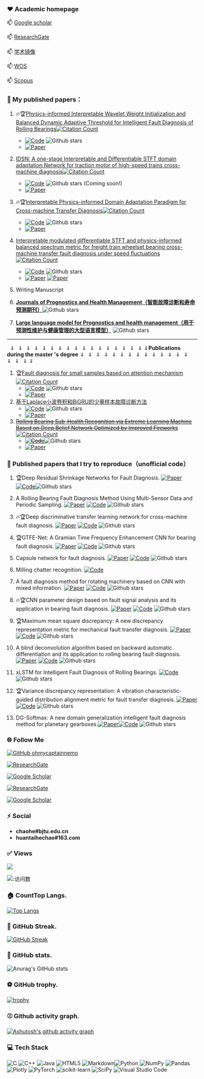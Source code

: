 <!--
**liguge/liguge** is a ✨ _special_ ✨ repository because its `README.md` (this file) appears on your GitHub profile.


<h1 align="center"><img src="https://media.giphy.com/media/1nctTrbXXmMHUVAaOo/giphy.gif" width="100%"></h1>

<h1 align="center">Hi <img src="https://media.giphy.com/media/RzqkoOmhuh86XsECvl/giphy.gif" width="50">, I'm chao He!</h1>

Here are some ideas to get you started:

- 🔭 I’m currently working on ...
- 🌱 I’m currently learning ...
- 👯 I’m looking to collaborate on ...
- 🤔 I’m looking for help with ...
- 💬 Ask me about ...
- 📫 How to reach me: ...
- 😄 Pronouns: ...
- ⚡ Fun fact: ...
-->

### ❤️ Academic homepage

  📫         [Google scholar](https://scholar.google.com/citations?user=1DtpMlAAAAAJ&hl=en)

  📫         [ResearchGate](https://www.researchgate.net/profile/Chao-He-64)

  📫         [学术镜像](https://sc.panda985.com/citations?user=1DtpMlAAAAAJ&hl=zh-CN&oi=sra)

  📫         [WOS](https://www.webofscience.com/wos/author/record/HCJ-0483-2022)

  📫         [Scopus](https://www.scopus.com/authid/detail.uri?authorId=57222401905)


### 🌱 My published papers：
1. :fire::trophy:[Physics-informed Interpretable Wavelet Weight Initialization and Balanced Dynamic Adaptive Threshold for Intelligent Fault Diagnosis of Rolling Bearings](https://doi.org/10.1016/j.jmsy.2023.08.014)[![Citation Count](https://img.shields.io/badge/citations-95-blue)](https://example.com/link_to_your_paper)

   - [![Code](https://img.shields.io/badge/Code-Website-blue.svg?logo=arXiv&logoColor=red)](https://github.com/liguge/EWSNet)  ![Github stars](https://img.shields.io/github/stars/liguge/EWSNet.svg)  
   - [![Paper](https://img.shields.io/badge/Paper-DOI-red.svg?logo=arXiv&logoColor=red)](https://doi.org/10.1016/j.jmsy.2023.08.014)

2. [IDSN: A one-stage Interpretable and Differentiable STFT domain adaptation Network for traction motor of high-speed trains cross-machine diagnosis](https://doi.org/10.1016/j.ymssp.2023.110846)[![Citation Count](https://img.shields.io/badge/citations-41-blue)](https://example.com/link_to_your_paper)
   - [![Code](https://img.shields.io/badge/Code-Website-blue.svg?logo=arXiv&logoColor=red)](https://github.com/liguge/IDSN_public)  ![Github stars](https://img.shields.io/github/stars/liguge/IDSN_public.svg)  (Coming soon!)
   - [![Paper](https://img.shields.io/badge/Paper-DOI-red.svg?logo=arXiv&logoColor=red)](https://doi.org/10.1016/j.ymssp.2023.110846)
   
3. :fire::trophy:[Interpretable Physics-informed Domain Adaptation Paradigm for Cross-machine Transfer Diagnosis](https://doi.org/10.1016/j.knosys.2024.111499)[![Citation Count](https://img.shields.io/badge/citations-51-blue)](https://example.com/link_to_your_paper)

   - [![Code](https://img.shields.io/badge/Code-Website-blue.svg?logo=arXiv&logoColor=red)](https://github.com/liguge/WIDAN)  ![Github stars](https://img.shields.io/github/stars/liguge/WIDAN.svg)  
   - [![Paper](https://img.shields.io/badge/Paper-DOI-red.svg?logo=arXiv&logoColor=red)](https://doi.org/10.1016/j.knosys.2024.111499)

4. [Interpretable modulated differentiable STFT and physics-informed balanced spectrum metric for freight train wheelset bearing cross-machine transfer fault diagnosis under speed fluctuations](https://doi.org/10.1016/j.aei.2024.102568)[![Citation Count](https://img.shields.io/badge/citations-52-blue)](https://example.com/link_to_your_paper)
   - [![Code](https://img.shields.io/badge/Code-Website-blue.svg?logo=arXiv&logoColor=red)](https://github.com/liguge/PyDSN)  ![Github stars](https://img.shields.io/github/stars/liguge/PyDSN.svg)  
   - [![Paper](https://img.shields.io/badge/Paper_1-DOI-red.svg?logo=arXiv&logoColor=red)](https://doi.org/10.1016/j.aei.2024.102568)  [![Paper](https://img.shields.io/badge/Paper_2-ARXIV-red.svg?logo=arXiv&logoColor=red)](https://doi.org/10.48550/arXiv.2406.11917)
   
5. Writing Manuscript

6. **[Journals of Prognostics and Health Management（智能故障诊断和寿命预测期刊）](https://github.com/liguge/Journals-for-Prognostics-and-Health-Management)**![Github stars](https://img.shields.io/github/stars/liguge/Journals-for-Prognostics-and-Health-Management.svg)

7.  **[Large language model for Prognostics and health management（用于预测性维护与健康管理的大型语言模型）](https://github.com/liguge/Large-language-model-for-Prognostics-and-health-management)** ![Github stars](https://img.shields.io/github/stars/liguge/Large-language-model-for-Prognostics-and-health-management.svg)

   

------

   


​                                       $\Downarrow\Downarrow\Downarrow\Downarrow\Downarrow\Downarrow\Downarrow\Downarrow\Downarrow\Downarrow\Downarrow\Downarrow\Downarrow\Downarrow\Downarrow\Downarrow\Downarrow\Downarrow$**Publications during the master 's degree**$\Downarrow\Downarrow\Downarrow\Downarrow\Downarrow\Downarrow\Downarrow\Downarrow\Downarrow\Downarrow\Downarrow\Downarrow\Downarrow\Downarrow\Downarrow\Downarrow\Downarrow\Downarrow$

1. :trophy:[Fault diagnosis for small samples based on attention mechanism](https://doi.org/10.1016/j.measurement.2021.110242) [![Citation Count](https://img.shields.io/badge/citations-195-blue)](https://example.com/link_to_your_paper)   
    - [![Code](https://img.shields.io/badge/Code-Website-blue.svg?logo=arXiv&logoColor=red)](https://github.com/liguge/Fault-diagnosis-for-small-samples-based-on-attention-mechanism)  ![Github stars](https://img.shields.io/github/stars/liguge/Fault-diagnosis-for-small-samples-based-on-attention-mechanism.svg)  
   - [![Paper](https://img.shields.io/badge/Paper-DOI-red.svg?logo=arXiv&logoColor=red)](https://doi.org/10.1016/j.measurement.2021.110242)
3. [基于Laplace小波卷积和BiGRU的少量样本故障诊断方法](https://kns.cnki.net/kcms2/article/abstract?v=YoFA4grnCX4IptBzWglGXApO5AGPdZ156g6v-p2jrPHNmVObS4A1qgfoVQ5DLQmA0tZPfcGejDUBj3Pn0PsDC_CaIm9TKNDyXl3emEIY_kWSGFi3qKnIFL9hMXTytEQaZrlUvmHXxiA=&uniplatform=NZKPT&flag=copy)
    - [![Code](https://img.shields.io/badge/Code-Website-blue.svg?logo=arXiv&logoColor=red)](https://github.com/liguge/DLWCB)  ![Github stars](https://img.shields.io/github/stars/liguge/DLWCB.svg)
   - [![Paper](https://img.shields.io/badge/Paper-DOI-red.svg?logo=arXiv&logoColor=red)](https://kns.cnki.net/kcms2/article/abstract?v=YoFA4grnCX4IptBzWglGXApO5AGPdZ156g6v-p2jrPHNmVObS4A1qgfoVQ5DLQmA0tZPfcGejDUBj3Pn0PsDC_CaIm9TKNDyXl3emEIY_kWSGFi3qKnIFL9hMXTytEQaZrlUvmHXxiA=&uniplatform=NZKPT&flag=copy)
8. ~~[Rolling Bearing Sub-Health Recognition via Extreme Learning Machine Based on Deep Belief Network Optimized by Improved Fireworks](https://doi.org/10.1109/ACCESS.2021.3064962)~~ [![Citation Count](https://img.shields.io/badge/citations-25-blue)](https://example.com/link_to_your_paper)     
    -  ~~[![Code](https://img.shields.io/badge/Code-Website-blue.svg?logo=arXiv&logoColor=red)](https://github.com/liguge/FWA-DBN-ELM-for-intelligent-fault-diagnosis)~~![Github stars](https://img.shields.io/github/stars/liguge/FWA-DBN-ELM-for-intelligent-fault-diagnosis.svg)
    -  [![Paper](https://img.shields.io/badge/Paper-DOI-red.svg?logo=arXiv&logoColor=red)](https://doi.org/10.1109/ACCESS.2021.3064962)




### 💬 Published papers that I try to reproduce（unofficial code）

1. :trophy:Deep Residual Shrinkage Networks for Fault Diagnosis. [![Paper](https://img.shields.io/badge/Paper-DOI-red.svg?logo=arXiv&logoColor=red)](https://doi.org/10.1109/TII.2019.2943898) [![Code](https://img.shields.io/badge/Code-Website-blue.svg?logo=arXiv&logoColor=red)](https://github.com/liguge/Deep-Residual-Shrinkage-Networks-for-intelligent-fault-diagnosis-DRSN-)![Github stars](https://img.shields.io/github/stars/liguge/Deep-Residual-Shrinkage-Networks-for-intelligent-fault-diagnosis-DRSN-.svg)

2. A Rolling Bearing Fault Diagnosis Method Using Multi-Sensor Data and Periodic Sampling. [![Paper](https://img.shields.io/badge/Paper-DOI-red.svg?logo=arXiv&logoColor=red)](https://doi.org/10.1109/ICME52920.2022.9859658) [![Code](https://img.shields.io/badge/Code-Website-blue.svg?logo=arXiv&logoColor=red)](https://github.com/liguge/MDPS_pytorch) ![Github stars](https://img.shields.io/github/stars/liguge/MDPS_pytorch.svg)

3. :fire::trophy:Deep discriminative transfer learning network for cross-machine fault diagnosis. [![Paper](https://img.shields.io/badge/Paper-DOI-red.svg?logo=arXiv&logoColor=red)](https://doi.org/10.1016/j.ymssp.2022.109884) [![Code](https://img.shields.io/badge/Code-Website-blue.svg?logo=arXiv&logoColor=red)](https://github.com/liguge/DDTLN) ![Github stars](https://img.shields.io/github/stars/liguge/DDTLN.svg)

4. :trophy:GTFE-Net: A Gramian Time Frequency Enhancement CNN for bearing fault diagnosis. [![Paper](https://img.shields.io/badge/Paper-DOI-red.svg?logo=arXiv&logoColor=red)](https://doi.org/10.1016/j.engappai.2022.105794) [![Code](https://img.shields.io/badge/Code-Website-blue.svg?logo=arXiv&logoColor=red)](https://github.com/liguge/GTFENet_pytorch) ![Github stars](https://img.shields.io/github/stars/liguge/GTFENet_pytorch.svg)

5. Capsule network for fault diagnosis. [![Paper](https://img.shields.io/badge/Paper-DOI-red.svg?logo=arXiv&logoColor=red)](https://doi.org/10.1109/JSEN.2022.3169341) [![Code](https://img.shields.io/badge/Code-Website-blue.svg?logo=arXiv&logoColor=red)](https://github.com/liguge/Capsule-network-for-fault-diagnosis) ![Github stars](https://img.shields.io/github/stars/liguge/Capsule-network-for-fault-diagnosis.svg)

6. Milling chatter recognition.  [![Code](https://img.shields.io/badge/Code-Website-blue.svg?logo=arXiv&logoColor=red)](https://github.com/liguge/chanzhen)

7. A fault diagnosis method for rotating machinery based on CNN with mixed information. [![Paper](https://img.shields.io/badge/Paper-DOI-red.svg?logo=arXiv&logoColor=red)](https://doi.org/10.1109/TII.2022.3224979) [![Code](https://img.shields.io/badge/Code-Website-blue.svg?logo=arXiv&logoColor=red)](https://github.com/liguge/MIXCNN_pytorch) ![Github stars](https://img.shields.io/github/stars/liguge/MIXCNN_pytorch.svg)

8. :fire::trophy:CNN parameter design based on fault signal analysis and its application in bearing fault diagnosis. [![Paper](https://img.shields.io/badge/Paper-DOI-red.svg?logo=arXiv&logoColor=red)](https://doi.org/10.1016/j.aei.2023.101877) [![Code](https://img.shields.io/badge/Code-Website-blue.svg?logo=arXiv&logoColor=red)](https://github.com/liguge/PGCNN) ![Github stars](https://img.shields.io/github/stars/liguge/PGCNN.svg)

9. :trophy:Maximum mean square discrepancy: A new discrepancy representation metric for mechanical fault transfer diagnosis. [![Paper](https://img.shields.io/badge/Paper-DOI-red.svg?logo=arXiv&logoColor=red)](https://doi.org/10.1016/j.knosys.2023.110748) [![Code](https://img.shields.io/badge/Code-Website-blue.svg?logo=arXiv&logoColor=red)](https://github.com/liguge/MMSD) ![Github stars](https://img.shields.io/github/stars/liguge/MMSD.svg)

10. A blind deconvolution algorithm based on backward automatic differentiation and its application to rolling bearing fault diagnosis. [![Paper](https://img.shields.io/badge/Paper-DOI-red.svg?logo=arXiv&logoColor=red)](https://doi.org/10.1088/1361-6501/ac3fc7) [![Code](https://img.shields.io/badge/Code-Website-blue.svg?logo=arXiv&logoColor=red)](https://github.com/liguge/MAND) ![Github stars](https://img.shields.io/github/stars/liguge/MAND.svg)

11. xLSTM for Intelligent Fault Diagnosis of Rolling Bearings. [![Code](https://img.shields.io/badge/Code-Website-blue.svg?logo=arXiv&logoColor=red)](https://github.com/liguge/xLSTM-for-intelligent-fault-diagnosis-of-rolling-bearings) ![Github stars](https://img.shields.io/github/stars/liguge/xLSTM-for-intelligent-fault-diagnosis-of-rolling-bearings.svg)

12. :trophy:Variance discrepancy representation: A vibration characteristic-guided distribution alignment metric for fault transfer diagnosis. [![Paper](https://img.shields.io/badge/Paper-DOI-red.svg?logo=arXiv&logoColor=red)](https://doi.org/10.1016/j.ymssp.2024.111544) [![Code](https://img.shields.io/badge/Code-Website-blue.svg?logo=arXiv&logoColor=red)](https://github.com/liguge/Variance-discrepancy-representation) ![Github stars](https://img.shields.io/github/stars/liguge/Variance-discrepancy-representation-pytorch.svg)

13. DG-Softmax: A new domain generalization intelligent fault diagnosis method for planetary gearboxes.[![Paper](https://img.shields.io/badge/Paper-DOI-red.svg?logo=arXiv&logoColor=red)](https://doi.org/10.1016/j.ress.2025.111057)[![Code](https://img.shields.io/badge/Code-Website-blue.svg?logo=arXiv&logoColor=red)](https://github.com/liguge/DG-Softmax) ![Github stars](https://img.shields.io/github/stars/liguge/DG-Softmax.svg)




### 🌐 Follow Me

[![GitHub ohmycaptainnemo](https://img.shields.io/github/followers/liguge?label=follow&style=social)](https://github.com/liguge)

[![ResearchGate](https://img.shields.io/badge/ResearchGate-Follow-blue)](https://www.researchgate.net/profile/Chao-He-64)

[![Google Scholar](https://img.shields.io/badge/Google_Scholar-Follow-green)](https://scholar.google.com/citations?user=1DtpMlAAAAAJ&hl=en)

[![ResearchGate](https://img.shields.io/badge/Zhihu-Follow-pink)](https://www.zhihu.com/people/huantaihechao)

[![Google Scholar](https://img.shields.io/badge/Github-Follow-red)](https://github.com/liguge)

### ⚡ Social

 - **chaohe#bjtu.edu.cn**
 - **huantaihechao#163.com**

### ✅ Views
![](http://profile-counter.glitch.me/liguge/count.svg)

![:访问数](https://moe-counter.glitch.me/get/@liguge?theme=gelbooru)

### 🏠 CountTop Langs.

[![Top Langs](https://github-readme-stats.vercel.app/api/top-langs/?username=liguge&layout=compact)](https://github.com/anuraghazra/github-readme-stats)

### 🎁 GitHub Streak.

[![GitHub Streak](https://github-readme-streak-stats.herokuapp.com/?user=liguge&theme=dark)](https://git.io/streak-stats)

### 🏀 GitHub stats.

![Anurag's GitHub stats](https://github-readme-stats.vercel.app/api?username=liguge&show_icons=true&theme=tokyonight)

### ⚽ GitHub trophy.

[![trophy](https://github-profile-trophy.vercel.app/?username=liguge&theme=monokai)](https://github.com/ryo-ma/github-profile-trophy)

### ⚾ Github activity graph.

[![Ashutosh's github activity graph](https://activity-graph.herokuapp.com/graph?username=liguge&theme=xcode)](https://github.com/ashutosh00710/github-readme-activity-graph)
### 💻 Tech Stack

![C](https://img.shields.io/badge/c-%2300599C.svg?style=plastic&logo=c&logoColor=white) ![C++](https://img.shields.io/badge/c++-%2300599C.svg?style=plastic&logo=c%2B%2B&logoColor=white)  ![Java](https://img.shields.io/badge/java-%23ED8B00.svg?style=plastic&logo=java&logoColor=white) ![HTML5](https://img.shields.io/badge/html5-%23E34F26.svg?style=plastic&logo=html5&logoColor=white) ![Markdown](https://img.shields.io/badge/markdown-%23000000.svg?style=plastic&logo=markdown&logoColor=white)![Python](https://img.shields.io/badge/python-3670A0?style=plastic&logo=python&logoColor=ffdd54) ![NumPy](https://img.shields.io/badge/numpy-%23013243.svg?style=plastic&logo=numpy&logoColor=white) ![Pandas](https://img.shields.io/badge/pandas-%23150458.svg?style=plastic&logo=pandas&logoColor=white) ![Plotly](https://img.shields.io/badge/Plotly-%233F4F75.svg?style=plastic&logo=plotly&logoColor=white) ![PyTorch](https://img.shields.io/badge/PyTorch-%23EE4C2C.svg?style=plastic&logo=PyTorch&logoColor=white) ![scikit-learn](https://img.shields.io/badge/scikit--learn-%23F7931E.svg?style=plastic&logo=scikit-learn&logoColor=white) ![SciPy](https://img.shields.io/badge/SciPy-%230C55A5.svg?style=plastic&logo=scipy&logoColor=%white)  ![Visual Studio Code](https://img.shields.io/badge/Visual%20Studio%20Code-0078d7.svg?style=plastic&logo=visual-studio-code&logoColor=white)
